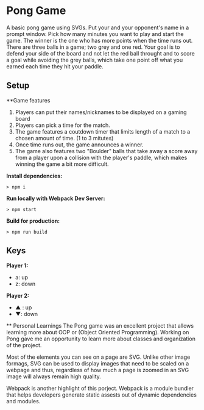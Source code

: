 # Pong Game

A basic pong game using SVGs. Put your and your opponent's name in a prompt window. Pick how many minutes you want to play and start the game. The winner is the one who has more points when the time runs out.
There are three balls in a game; two grey and one red.
Your goal is to defend your side of the board and not let the red ball throught and to score a goal while avoiding the grey balls, which take one point off what you earned each time they hit your paddle.  

## Setup

**Game features
 1) Players can put their names/nicknames to be displayed on a gaming board
 2) Players can pick a time for the match.
 3) The game features a coutdown timer that limits length of a match to a chosen amount of time. (1 to 3 mitutes)
 4) Once time runs out, the game announces a winner.
 5) The game also features two "Boulder" balls that take away a score away from a player upon a collision with the player's paddle, which makes winning the game a bit more difficult. 


**Install dependencies:**

`> npm i`

**Run locally with Webpack Dev Server:**

`> npm start`

**Build for production:**

`> npm run build`

## Keys

**Player 1:**
* a: up
* z: down

**Player 2:**
* ▲ : up
* ▼: down

** Personal Learnings
The Pong game was an excellent project that allows learning more about OOP or (Object Oriented Programming). Working on Pong gave me an opportunity to learn more about classes and organization of the project. 

Most of the elements you can see on a page are SVG. Unlike other image formags, SVG can be used to display images that need to be scaled on a webpage and thus, regardless of how much a page is zoomed in an SVG image will always remain high quality.

Webpack is another highlight of this porject. Webpack is a module bundler that helps developers generate static assests out of dynamic dependencies and modules.